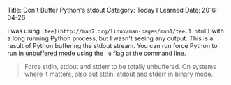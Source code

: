Title: Don't Buffer Python's stdout
Category: Today I Learned
Date: 2016-04-26

I was using `[tee](http://man7.org/linux/man-pages/man1/tee.1.html)` with a long running Python process, but I wasn't seeing any output. This is a result of Python buffering the stdout stream. You can run force Python to run in [unbuffered mode](https://docs.python.org/2/using/cmdline.html#cmdoption-u) using the `-u` flag at the command line.

> Force stdin, stdout and stderr to be totally unbuffered. On systems where it matters, also put stdin, stdout and stderr in binary mode.


